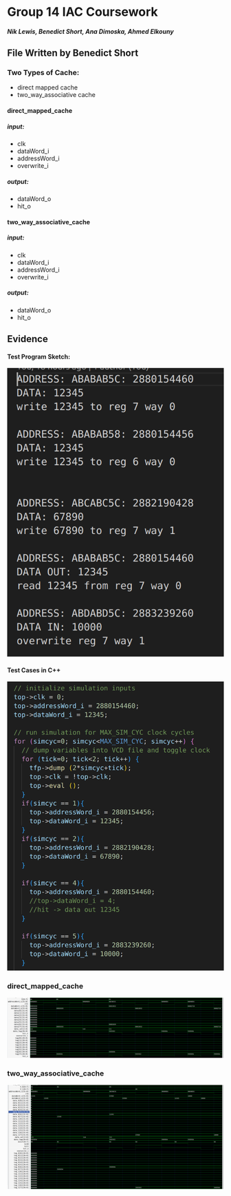 
# Group 14 IAC Coursework
##### Nik Lewis, Benedict Short, Ana Dimoska, Ahmed Elkouny

## File Written by Benedict Short

### Two Types of Cache:
- direct mapped cache
- two_way_associative cache

#### direct_mapped_cache

##### input:
- clk
- dataWord_i
- addressWord_i
- overwrite_i

##### output:
- dataWord_o
- hit_o

#### two_way_associative_cache

##### input:
- clk
- dataWord_i
- addressWord_i
- overwrite_i

##### output:
- dataWord_o
- hit_o

## Evidence

#### Test Program Sketch:

![Test Program Sketch](img/TestProgram.png?raw=true "Test Program Sketch")

#### Test Cases in C++

![Test Cases C++](img/TestCases.png?raw=true "Test Cases C++")

### direct_mapped_cache

![GTKWave Output](img/GTKDirectMappedCache.png?raw=true "GTKWave output of functioning Cache")

### two_way_associative_cache

![GTKWave Output](img/GTKTwoWayCache.png?raw=true "GTKWave output of functioning Cache")
